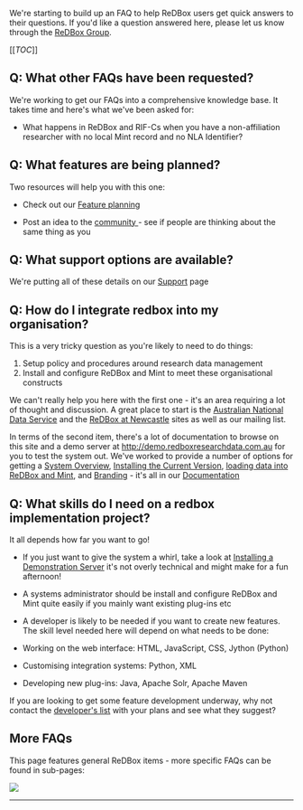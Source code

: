 We're starting to build up an FAQ to help ReDBox users get quick answers to their questions. If you'd like a question answered here, please let us know through the [ReDBox Group](https://groups.google.com/d/forum/redbox-repo).




[[_TOC_]]


## []()Q: What other FAQs have been requested?

We're working to get our FAQs into a comprehensive knowledge base. It takes time and here's what we've been asked for:

* What happens in ReDBox and RIF-Cs when you have a non-affiliation researcher with no local Mint record and no NLA Identifier?

## []()Q: What features are being planned?

Two resources will help you with this one:

* Check out our [Feature planning](feature-planning)

* Post an idea to the [community ](https://groups.google.com/d/forum/redbox-repo)- see if people are thinking about the same thing as you

## []()Q: What support options are available?

We're putting all of these details on our [Support](support) page
## []()Q: How do I integrate redbox into my organisation?

This is a very tricky question as you're likely to need to do things:

1. Setup policy and procedures around research data management
1. Install and configure ReDBox and Mint to meet these organisational constructs

We can't really help you here with the first one - it's an area requiring a lot of thought and discussion. A great place to start is the [Australian National Data Service](http://www.ands.org.au/) and the [ReDBox at Newcastle](http://libguides.newcastle.edu.au/content.php?pid=220059&sid=2058152) sites as well as our mailing list.


In terms of the second item, there's a lot of documentation to browse on this site and a demo server at http://demo.redboxresearchdata.com.au for you to test the system out. We've worked to provide a number of options for getting a [System Overview](documentation-system-overview), [Installing the Current Version](documentation-installguide-current), [loading data into ReDBox and Mint](documentation-system-administration-loading-data), and [Branding](documentation-system-administration-general-administration-branding) - it's all in our [Documentation](documentation)
## []()Q: What skills do I need on a redbox implementation project?

It all depends how far you want to go! 

* If you just want to give the system a whirl, take a look at [Installing a Demonstration Server](documentation-installguide-current-demo) it's not overly technical and might make for a fun afternoon! 
* A systems administrator should be install and configure ReDBox and Mint quite easily if you mainly want existing plug-ins etc
* A developer is likely to be needed if you want to create new features. The skill level needed here will depend on what needs to be done:

 * Working on the web interface: HTML, JavaScript, CSS, Jython (Python)
 * Customising integration systems: Python, XML
 * Developing new plug-ins: Java, Apache Solr, Apache Maven

If you are looking to get some feature development underway, why not contact the [developer's list](https://groups.google.com/forum/#!forum/redbox-dev) with your plans and see what they suggest?
## []()More FAQs


This page features general ReDBox items - more specific FAQs can be found in sub-pages:

![](http://www.google.com/chart?chc=sites&cht=d&chdp=sites&chl=%5B%5BPage+listing'%3D20'f%5Cv'a%5C%3D0'10'%3D499'0'dim'%5Cbox1'b%5CF6F6F6'fC%5CF6F6F6'eC%5C0'sk'%5C%5B'%5D'a%5CV%5C%3D12'f%5C%5DV%5Cta%5C%3D10'%3D0'%3D500'%3D297'dim'%5C%3D10'%3D10'%3D500'%3D297'vdim'%5Cbox1'b%5Cva%5CF6F6F6'fC%5CC8C8C8'eC%5C'a%5C%5Do%5CLauto'f%5C&sig=x5z8H4DplZUYp7X4J5EY798sKFM)


***